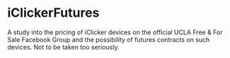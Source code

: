 # iClickerFutures
A study into the pricing of iClicker devices on the official UCLA Free &amp; For Sale Facebook Group and the possibility of futures contracts on such devices. Not to be taken too seriously.
